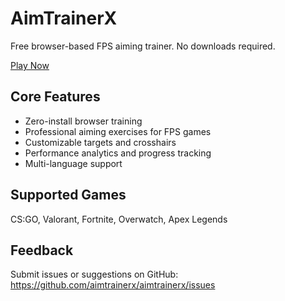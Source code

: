 # AimTrainerX

Free browser-based FPS aiming trainer. No downloads required.

[Play Now](https://aimtrainerx.com)

## Core Features

- Zero-install browser training
- Professional aiming exercises for FPS games
- Customizable targets and crosshairs
- Performance analytics and progress tracking
- Multi-language support

## Supported Games

CS:GO, Valorant, Fortnite, Overwatch, Apex Legends

## Feedback

Submit issues or suggestions on GitHub:
https://github.com/aimtrainerx/aimtrainerx/issues